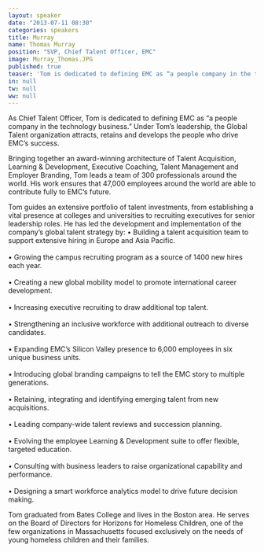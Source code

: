 ```yaml
---
layout: speaker
date: "2013-07-11 08:30"
categories: speakers
title: Murray
name: Thomas Murray
position: "SVP, Chief Talent Officer, EMC"
image: Murray_Thomas.JPG
published: true
teaser: 'Tom is dedicated to defining EMC as “a people company in the technology business.”'
in: null
tw: null
ww: null
---
```

As Chief Talent Officer, Tom is dedicated to defining EMC as “a people company in the technology business.”  Under Tom’s leadership, the Global Talent organization attracts, retains and develops the people who drive EMC’s success. 

Bringing together an award-winning architecture of Talent Acquisition, Learning & Development, Executive Coaching, Talent Management and Employer Branding, Tom leads a team of 300 professionals around the world. His work ensures that 47,000 employees around the world are able to contribute fully to EMC’s future.

Tom guides an extensive portfolio of talent investments, from establishing a vital presence at colleges and universities to recruiting executives for senior leadership roles. He has led the development and implementation of the company’s global talent strategy by:
•   Building a talent acquisition team to support extensive hiring in Europe and Asia Pacific.
<br/><br/>•   Growing the campus recruiting program as a source of 1400 new hires each year.
<br/><br/>•   Creating a new global mobility model to promote international career development. 
<br/><br/>•   Increasing executive recruiting to draw additional top talent.
<br/><br/>•   Strengthening an inclusive workforce with additional outreach to diverse candidates.
<br/><br/>•   Expanding EMC’s Silicon Valley presence to 6,000 employees in six unique business units.
<br/><br/>•   Introducing global branding campaigns to tell the EMC story to multiple generations.
<br/><br/>•   Retaining, integrating and identifying emerging talent from new acquisitions.
<br/><br/>•   Leading company-wide talent reviews and succession planning. 
<br/><br/>•   Evolving the employee Learning & Development suite to offer flexible, targeted education.
<br/><br/>•   Consulting with business leaders to raise organizational capability and performance.
<br/><br/>•   Designing a smart workforce analytics model to drive future decision making. 

Tom graduated from Bates College and lives in the Boston area. He serves on the Board of Directors for Horizons for Homeless Children, one of the few organizations in Massachusetts focused exclusively on the needs of young homeless children and their families.
